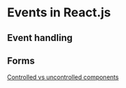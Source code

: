 # Events in React.js

## Event handling

## Forms

[Controlled vs uncontrolled components](https://goshakkk.name/controlled-vs-uncontrolled-inputs-react/)